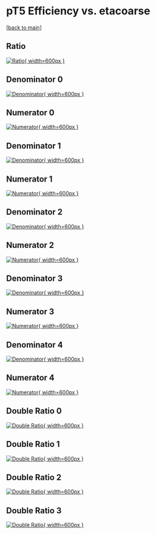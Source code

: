 # pT5 Efficiency vs. etacoarse

[[back to main](./)]



## Ratio

[![Ratio](../mtv/var/pT5_base_11_-1_eff_etacoarse.png){ width=600px }](../mtv/var/pT5_base_11_-1_eff_etacoarse.pdf)

## Denominator 0

[![Denominator](../mtv/den/pT5_base_11_-1_eff_etacoarse_den0.png){ width=600px }](../mtv/den/pT5_base_11_-1_eff_etacoarse_den0.pdf)

## Numerator 0

[![Numerator](../mtv/num/pT5_base_11_-1_eff_etacoarse_num0.png){ width=600px }](../mtv/num/pT5_base_11_-1_eff_etacoarse_num0.pdf)

## Denominator 1

[![Denominator](../mtv/den/pT5_base_11_-1_eff_etacoarse_den1.png){ width=600px }](../mtv/den/pT5_base_11_-1_eff_etacoarse_den1.pdf)

## Numerator 1

[![Numerator](../mtv/num/pT5_base_11_-1_eff_etacoarse_num1.png){ width=600px }](../mtv/num/pT5_base_11_-1_eff_etacoarse_num1.pdf)

## Denominator 2

[![Denominator](../mtv/den/pT5_base_11_-1_eff_etacoarse_den2.png){ width=600px }](../mtv/den/pT5_base_11_-1_eff_etacoarse_den2.pdf)

## Numerator 2

[![Numerator](../mtv/num/pT5_base_11_-1_eff_etacoarse_num2.png){ width=600px }](../mtv/num/pT5_base_11_-1_eff_etacoarse_num2.pdf)

## Denominator 3

[![Denominator](../mtv/den/pT5_base_11_-1_eff_etacoarse_den3.png){ width=600px }](../mtv/den/pT5_base_11_-1_eff_etacoarse_den3.pdf)

## Numerator 3

[![Numerator](../mtv/num/pT5_base_11_-1_eff_etacoarse_num3.png){ width=600px }](../mtv/num/pT5_base_11_-1_eff_etacoarse_num3.pdf)

## Denominator 4

[![Denominator](../mtv/den/pT5_base_11_-1_eff_etacoarse_den4.png){ width=600px }](../mtv/den/pT5_base_11_-1_eff_etacoarse_den4.pdf)

## Numerator 4

[![Numerator](../mtv/num/pT5_base_11_-1_eff_etacoarse_num4.png){ width=600px }](../mtv/num/pT5_base_11_-1_eff_etacoarse_num4.pdf)

## Double Ratio 0

[![Double Ratio](../mtv/ratio/pT5_base_11_-1_eff_etacoarse_ratio0.png){ width=600px }](../mtv/ratio/pT5_base_11_-1_eff_etacoarse_ratio0.pdf)

## Double Ratio 1

[![Double Ratio](../mtv/ratio/pT5_base_11_-1_eff_etacoarse_ratio1.png){ width=600px }](../mtv/ratio/pT5_base_11_-1_eff_etacoarse_ratio1.pdf)

## Double Ratio 2

[![Double Ratio](../mtv/ratio/pT5_base_11_-1_eff_etacoarse_ratio2.png){ width=600px }](../mtv/ratio/pT5_base_11_-1_eff_etacoarse_ratio2.pdf)

## Double Ratio 3

[![Double Ratio](../mtv/ratio/pT5_base_11_-1_eff_etacoarse_ratio3.png){ width=600px }](../mtv/ratio/pT5_base_11_-1_eff_etacoarse_ratio3.pdf)

